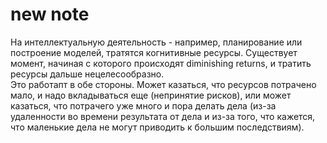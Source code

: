 # new note
На интеллектуальную деятельность - например, планирование или построение моделей, тратятся когнитивные ресурсы. Существует момент, начиная с которого происходят diminishing returns, и тратить ресурсы дальше нецелесообразно.  
Это работапт в обе стороны. Может казаться, что ресурсов потрачено мало, и надо вкладываться еще (непринятие рисков), или может казаться, что потрачего уже много и пора делать дела (из-за удаленности во времени результата от дела и из-за того, что кажется, что маленькие дела не могут приводить к большим последствиям).